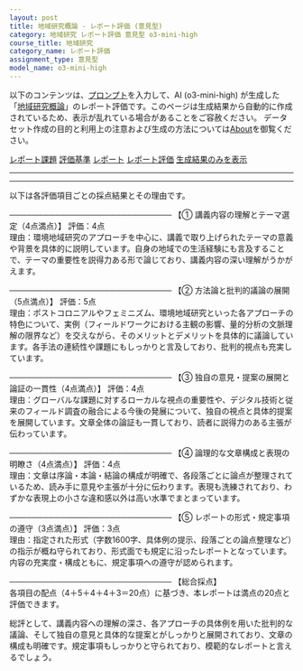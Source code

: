 ```yaml
---
layout: post
title: 地域研究概論 - レポート評価 (意見型)
category: 地域研究 レポート評価 意見型 o3-mini-high
course_title: 地域研究
category_name: レポート評価
assignment_type: 意見型
model_name: o3-mini-high
---
```


以下のコンテンツは、[プロンプト](https://github.com/takedatoshiyuki/synthetic_assignments/tree/main/generated/地域研究/o3-mini-high/prompt_レポート評価-意見型.md)を入力して、AI (o3-mini-high) が生成した「[地域研究概論](/contents/地域研究/)」のレポート評価です。このページは生成結果から自動的に作成されているため、表示が乱れている場合があることをご容赦ください。
データセット作成の目的と利用上の注意および生成の方法については[About](/About)を御覧ください。

[レポート課題](../レポート課題-意見型)
[評価基準](../評価基準-意見型)
[レポート](../レポート-意見型)
[レポート評価](../レポート評価-意見型)
[生成結果のみを表示](https://github.com/takedatoshiyuki/synthetic_assignments/tree/main/generated/地域研究/o3-mini-high/レポート評価-意見型.md)
  

***
***
  
以下は各評価項目ごとの採点結果とその理由です。

─────────────────────────────
【① 講義内容の理解とテーマ選定（4点満点）】
評価：4点  
理由：環境地域研究のアプローチを中心に、講義で取り上げられたテーマの意義や背景を具体的に説明しています。自身の地域での生活経験にも言及することで、テーマの重要性を説得力ある形で論じており、講義内容の深い理解がうかがえます。

─────────────────────────────
【② 方法論と批判的議論の展開（5点満点）】
評価：5点  
理由：ポストコロニアルやフェミニズム、環境地域研究といった各アプローチの特色について、実例（フィールドワークにおける主観の影響、量的分析の文脈理解の限界など）を交えながら、そのメリットとデメリットを具体的に議論しています。各手法の連続性や課題にもしっかりと言及しており、批判的視点も充実しています。

─────────────────────────────
【③ 独自の意見・提案の展開と論証の一貫性（4点満点）】
評価：4点  
理由：グローバルな課題に対するローカルな視点の重要性や、デジタル技術と従来のフィールド調査の融合による今後の発展について、独自の視点と具体的提案を展開しています。文章全体の論証も一貫しており、読者に説得力のある主張が伝わっています。

─────────────────────────────
【④ 論理的な文章構成と表現の明瞭さ（4点満点）】
評価：4点  
理由：文章は序論・本論・結論の構成が明確で、各段落ごとに論点が整理されているため、読み手に意見や主張が十分に伝わります。表現も洗練されており、わずかな表現上の小さな違和感以外は高い水準でまとまっています。

─────────────────────────────
【⑤ レポートの形式・規定事項の遵守（3点満点）】
評価：3点  
理由：指定された形式（字数1600字、具体例の提示、段落ごとの論点整理など）の指示が概ね守られており、形式面でも規定に沿ったレポートとなっています。内容の充実度・構成ともに、規定事項への遵守が認められます。

─────────────────────────────
【総合採点】  
各項目の配点（4＋5＋4＋4＋3＝20点）に基づき、本レポートは満点の20点と評価できます。

総評として、講義内容への理解の深さ、各アプローチの具体例を用いた批判的な議論、そして独自の意見と具体的な提案とがしっかりと展開されており、文章の構成も明確です。規定事項もしっかりと守られており、模範的なレポートと言えるでしょう。
